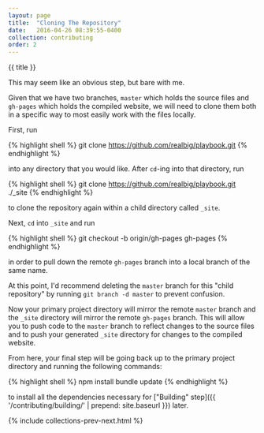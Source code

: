 ```yaml
---
layout: page
title:  "Cloning The Repository"
date:   2016-04-26 08:39:55-0400
collection: contributing
order: 2
---
```


{{ title }}

This may seem like an obvious step, but bare with me.

Given that we have two branches, `master` which holds the source files and `gh-pages` which holds the compiled website, we will need to clone them both in a specific way to most easily work with the files locally.

First, run 

{% highlight shell %}
git clone https://github.com/realbig/playbook.git
{% endhighlight %}

into any directory that you would like. After `cd`-ing into that directory, run 

{% highlight shell %}
git clone https://github.com/realbig/playbook.git ./_site
{% endhighlight %}

to clone the repository again within a child directory called `_site`.

Next, `cd` into `_site` and run

{% highlight shell %}
git checkout -b origin/gh-pages gh-pages
{% endhighlight %}

in order to pull down the remote `gh-pages` branch into a local branch of the same name.

At this point, I'd recommend deleting the `master` branch for this "child repository" by running `git branch -d master` to prevent confusion.

Now your primary project directory will mirror the remote `master` branch and the `_site` directory will mirror the remote `gh-pages` branch. This will allow you to push code to the `master` branch to reflect changes to the source files and to push your generated `_site` directory for changes to the compiled website.

From here, your final step will be going back up to the primary project directory and running the following commands:

{% highlight shell %}
npm install
bundle update
{% endhighlight %}

to install all the dependencies necessary for ["Building" step]({{ '/contributing/building/' | prepend: site.baseurl }}) later.

{% include collections-prev-next.html %}